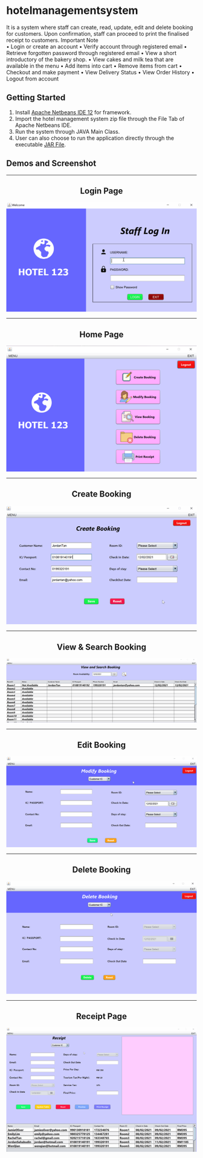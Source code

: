 # hotelmanagementsystem
It is a system where staff can create, read, update, edit and delete booking for customers. Upon confirmation, staff can proceed to print the finalised receipt to customers.
 Important Note
  <br> •	Login or create an account
•	Verify account through registered email
•	Retrieve forgotten password through registered email
•	View a short introductory of the bakery shop.
•	View cakes and milk tea that are available in the menu
•	Add items into cart
•	Remove items from cart
•	Checkout and make payment
• View Delivery Status
•	View Order History
•	Logout from account

## Getting Started
1. Install  [Apache Netbeans IDE 12](https://netbeans.apache.org/download/nb120/index.html) for framework.
2. Import the hotel management system zip file through the File Tab of Apache Netbeans IDE.
3. Run the system through JAVA Main Class. 
4. User can also choose to run the application directly through the executable [JAR File](/Hotel-Management-System/dist/hotelroombookingsystem).


## Demos and Screenshot 

-----

<div align="center">
  <h2>Login Page</h2>
<img src="images/login.gif" alt="gif">
</div>

-----

<div align="center">
  <h2>Home Page</h2>
<img src="images/home.PNG" alt="image">
</div>

-----

<div align="center">
  <h2>Create Booking</h2>
<img src="images/createbooking.gif" alt="gif">
</div>

-----

<div align="center">
  <h2>View & Search Booking</h2>
<img src="images/viewbooking.gif" alt="gif">
</div>

-----

<div align="center">
  <h2>Edit Booking</h2>
<img src="images/editbooking.gif" alt="gif">
</div>

-----

<div align="center">
  <h2>Delete Booking</h2>
<img src="images/deletebooking.gif" alt="gif">
</div>

-----

<div align="center">
  <h2>Receipt Page</h2>
<img src="images/receipt.gif" alt="gif">
</div>
